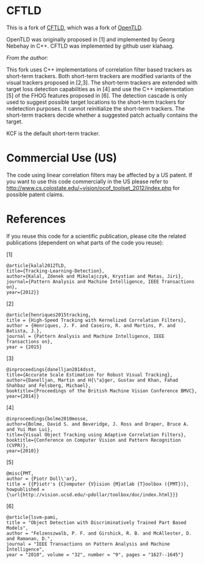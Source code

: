 # CFTLD
This is a fork of [CFTLD](https://github.com/klahaag/CFtld), which was a fork of [OpenTLD](https://github.com/gnebehay/OpenTLD).

OpenTLD was originally proposed in [1] and implemented by Georg Nebehay in C++. CFTLD was implemented by github user klahaag.

*From the author:*

This fork uses C++ implementations of correlation filter based trackers as short-term trackers. Both short-term trackers are modified variants of the visual trackers proposed in [2,3].
The short-term trackers are extended with target loss detection capabilities as in [4] and use the C++ implementation [5] of the FHOG features proposed in [6]. The detection cascade is only used to suggest possible target locations to the short-term trackers for redetection purposes. It cannot reinitialize the short-term trackers. The short-term trackers decide whether a suggested patch actually contains the target.

KCF is the default short-term tracker.

# Commercial Use (US)
The code using linear correlation filters may be affected by a US patent. If you want to use this code commercially in the US please refer to http://www.cs.colostate.edu/~vision/ocof_toolset_2012/index.php for possible patent claims.

# References
If you reuse this code for a scientific publication, please cite the related publications (dependent on what parts of the code you reuse):

[1]
```
@article{kalal2012TLD,
title={Tracking-Learning-Detection},
author={Kalal, Zdenek and Mikolajczyk, Krystian and Matas, Jiri},
journal={Pattern Analysis and Machine Intelligence, IEEE Transactions on},
year={2012}}
```

[2]
```
@article{henriques2015tracking,
title = {High-Speed Tracking with Kernelized Correlation Filters},
author = {Henriques, J. F. and Caseiro, R. and Martins, P. and Batista, J.},
journal = {Pattern Analysis and Machine Intelligence, IEEE Transactions on},
year = {2015}
```

[3]
```
@inproceedings{danelljan2014dsst,
title={Accurate Scale Estimation for Robust Visual Tracking},
author={Danelljan, Martin and H{\"a}ger, Gustav and Khan, Fahad Shahbaz and Felsberg, Michael},
booktitle={Proceedings of the British Machine Vision Conference BMVC},
year={2014}}
```

[4]
```
@inproceedings{bolme2010mosse,
author={Bolme, David S. and Beveridge, J. Ross and Draper, Bruce A. and Yui Man Lui},
title={Visual Object Tracking using Adaptive Correlation Filters},
booktitle={Conference on Computer Vision and Pattern Recognition (CVPR)},
year={2010}}
```

[5]
```
@misc{PMT,
author = {Piotr Doll\'ar},
title = {{P}iotr's {C}omputer {V}ision {M}atlab {T}oolbox ({PMT})},
howpublished = {\url{http://vision.ucsd.edu/~pdollar/toolbox/doc/index.html}}}
```

[6]
```
@article{lsvm-pami,
title = "Object Detection with Discriminatively Trained Part Based Models",
author = "Felzenszwalb, P. F. and Girshick, R. B. and McAllester, D. and Ramanan, D.",
journal = "IEEE Transactions on Pattern Analysis and Machine Intelligence",
year = "2010", volume = "32", number = "9", pages = "1627--1645"}
```
